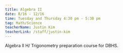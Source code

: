 ```yaml
---
title: Algebra II
date: 8/16 - 12/16
time: Tuesday and Thursday 4:30 pm - 5:30 pm
tag: Math/Science
teacherName: Justin Kim
teacherLink: /staff/justin-kim
---
```


Algebra II H/ Trigonometry preparation course for DBHS.
